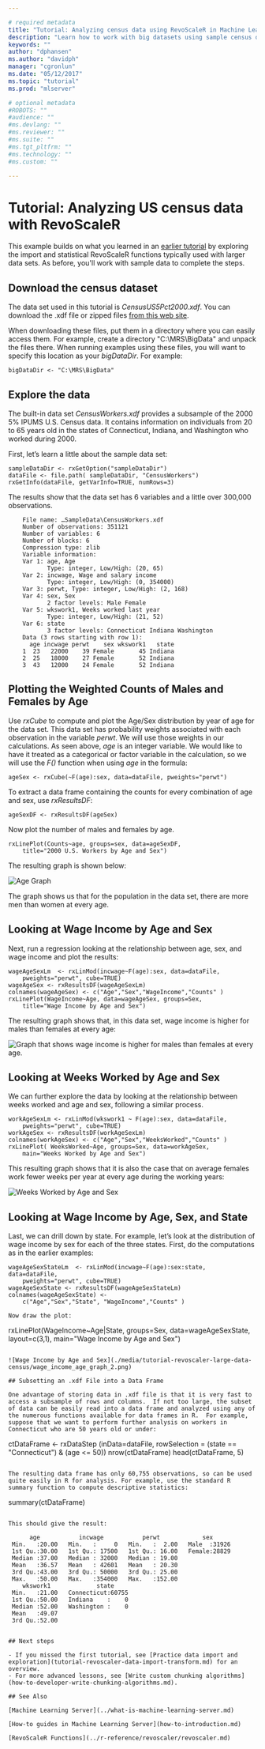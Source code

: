 ```yaml
---

# required metadata
title: "Tutorial: Analyzing census data using RevoScaleR in Machine Learning Server "
description: "Learn how to work with big datasets using sample census data in this RevoScaleR tutorial walkthrough."
keywords: ""
author: "dphansen"
ms.author: "davidph"
manager: "cgronlun"
ms.date: "05/12/2017"
ms.topic: "tutorial"
ms.prod: "mlserver"

# optional metadata
#ROBOTS: ""
#audience: ""
#ms.devlang: ""
#ms.reviewer: ""
#ms.suite: ""
#ms.tgt_pltfrm: ""
#ms.technology: ""
#ms.custom: ""

---
```


# Tutorial: Analyzing US census data with RevoScaleR

This example builds on what you learned in an [earlier tutorial](tutorial-revoscaler-data-import-transform.md) by exploring the import and statistical RevoScaleR functions typically used with larger data sets. As before, you'll work with sample data to complete the steps.

## Download the census dataset

The data set used in this tutorial is *CensusUS5Pct2000.xdf*. You can download the .xdf file or zipped files [from this web site](https://go.microsoft.com/fwlink/?LinkID=698896&clcid=0x409).

When downloading these files, put them in a directory where you can easily access them. For example, create a directory "C:\MRS\BigData" and unpack the files there. When running examples using these files, you will want to specify this location as your *bigDataDir*. For example:

```
bigDataDir <- "C:\MRS\BigData"
```

## Explore the data

The built-in data set *CensusWorkers.xdf* provides a subsample of the 2000 5% IPUMS U.S. Census data. It contains information on individuals from 20 to 65 years old in the states of Connecticut, Indiana, and Washington who worked during 2000.

First, let’s learn a little about the sample data set:

```
sampleDataDir <- rxGetOption("sampleDataDir")
dataFile <- file.path( sampleDataDir, "CensusWorkers")
rxGetInfo(dataFile, getVarInfo=TRUE, numRows=3)
```

The results show that the data set has 6 variables and a little over 300,000 observations.

```
	File name: …SampleData\CensusWorkers.xdf
	Number of observations: 351121
	Number of variables: 6
	Number of blocks: 6
	Compression type: zlib
	Variable information:
	Var 1: age, Age
	       Type: integer, Low/High: (20, 65)
	Var 2: incwage, Wage and salary income
	       Type: integer, Low/High: (0, 354000)
	Var 3: perwt, Type: integer, Low/High: (2, 168)
	Var 4: sex, Sex
	       2 factor levels: Male Female
	Var 5: wkswork1, Weeks worked last year
	       Type: integer, Low/High: (21, 52)
	Var 6: state
	       3 factor levels: Connecticut Indiana Washington
	Data (3 rows starting with row 1):
	  age incwage perwt    sex wkswork1   state
	1  23   22000    39 Female       45 Indiana
	2  25   18000    27 Female       52 Indiana
	3  43   12000    24 Female       52 Indiana
```

## Plotting the Weighted Counts of Males and Females by Age

Use *rxCube* to compute and plot the Age/Sex distribution by year of age for the data set. This data set has probability weights associated with each observation in the variable *perwt*. We will use those weights in our calculations. As seen above, *age* is an integer variable.  We would like to have it treated as a categorical or factor variable in the calculation, so we will use the *F()* function when using *age* in the formula:

```
ageSex <- rxCube(~F(age):sex, data=dataFile, pweights="perwt")
```

To extract a data frame containing the counts for every combination of age and sex, use *rxResultsDF*:

```
ageSexDF <- rxResultsDF(ageSex)
```

Now plot the number of males and females by age.

```
rxLinePlot(Counts~age, groups=sex, data=ageSexDF,
	title="2000 U.S. Workers by Age and Sex")
```

The resulting graph is shown below:

![Age Graph](./media/tutorial-revoscaler-large-data-census/age_graph.png)

The graph shows us that for the population in the data set, there are more men than women at every age.

## Looking at Wage Income by Age and Sex

Next, run a regression looking at the relationship between age, sex, and wage income and plot the results:

```
wageAgeSexLm  <- rxLinMod(incwage~F(age):sex, data=dataFile,
	pweights="perwt", cube=TRUE)
wageAgeSex <- rxResultsDF(wageAgeSexLm)
colnames(wageAgeSex) <- c("Age","Sex","WageIncome","Counts" )
rxLinePlot(WageIncome~Age, data=wageAgeSex, groups=Sex,
	title="Wage Income by Age and Sex")
```

The resulting graph shows that, in this data set, wage income is higher for males than females at every age:

![Graph that shows wage income is higher for males than females at every age.](./media/tutorial-revoscaler-large-data-census/wage_income_age_graph.png)

## Looking at Weeks Worked by Age and Sex

We can further explore the data by looking at the relationship between weeks worked and age and sex, following a similar process.

```
workAgeSexLm <- rxLinMod(wkswork1 ~ F(age):sex, data=dataFile,
	pweights="perwt", cube=TRUE)
workAgeSex <- rxResultsDF(workAgeSexLm)
colnames(workAgeSex) <- c("Age","Sex","WeeksWorked","Counts" )
rxLinePlot( WeeksWorked~Age, groups=Sex, data=workAgeSex,
	main="Weeks Worked by Age and Sex")
```

This resulting graph shows that it is also the case that on average females work fewer weeks per year at every age during the working years:

![Weeks Worked by Age and Sex](./media/tutorial-revoscaler-large-data-census/weeks_worked_age_graph.png)

## Looking at Wage Income by Age, Sex, and State

Last, we can drill down by state.  For example, let’s look at the distribution of wage income by sex for each of the three states. First, do the computations as in the earlier examples:

```
wageAgeSexStateLm  <- rxLinMod(incwage~F(age):sex:state, data=dataFile,
	pweights="perwt", cube=TRUE)
wageAgeSexState <- rxResultsDF(wageAgeSexStateLm)
colnames(wageAgeSexState) <-
	c("Age","Sex","State", "WageIncome","Counts" )

Now draw the plot:

```
rxLinePlot(WageIncome~Age|State, groups=Sex, data=wageAgeSexState,
	layout=c(3,1), main="Wage Income by Age and Sex")
```

![Wage Income by Age and Sex](./media/tutorial-revoscaler-large-data-census/wage_income_age_graph_2.png)

## Subsetting an .xdf File into a Data Frame

One advantage of storing data in .xdf file is that it is very fast to access a subsample of rows and columns.  If not too large, the subset of data can be easily read into a data frame and analyzed using any of the numerous functions available for data frames in R.  For example, suppose that we want to perform further analysis on workers in Connecticut who are 50 years old or under:

```
ctDataFrame <- rxDataStep (inData=dataFile,
	rowSelection = (state == "Connecticut") & (age <= 50))
nrow(ctDataFrame)
head(ctDataFrame, 5)
```

The resulting data frame has only 60,755 observations, so can be used quite easily in R for analysis. For example, use the standard R summary function to compute descriptive statistics:

```
summary(ctDataFrame)
```

This should give the result:

```
	      age           incwage           perwt            sex       
	 Min.   :20.00   Min.   :     0   Min.   :  2.00   Male  :31926  
	 1st Qu.:30.00   1st Qu.: 17500   1st Qu.: 16.00   Female:28829  
	 Median :37.00   Median : 32000   Median : 19.00                 
	 Mean   :36.57   Mean   : 42601   Mean   : 20.30                 
	 3rd Qu.:43.00   3rd Qu.: 50000   3rd Qu.: 25.00                 
	 Max.   :50.00   Max.   :354000   Max.   :152.00                 
	    wkswork1             state      
	 Min.   :21.00   Connecticut:60755  
	 1st Qu.:50.00   Indiana    :    0  
	 Median :52.00   Washington :    0  
	 Mean   :49.07                      
	 3rd Qu.:52.00
```

## Next steps

- If you missed the first tutorial, see [Practice data import and exploration](tutorial-revoscaler-data-import-transform.md) for an overview.
- For more advanced lessons, see [Write custom chunking algorithms](how-to-developer-write-chunking-algorithms.md).

## See Also

[Machine Learning Server](../what-is-machine-learning-server.md)	

[How-to guides in Machine Learning Server](how-to-introduction.md)

[RevoScaleR Functions](../r-reference/revoscaler/revoscaler.md)

